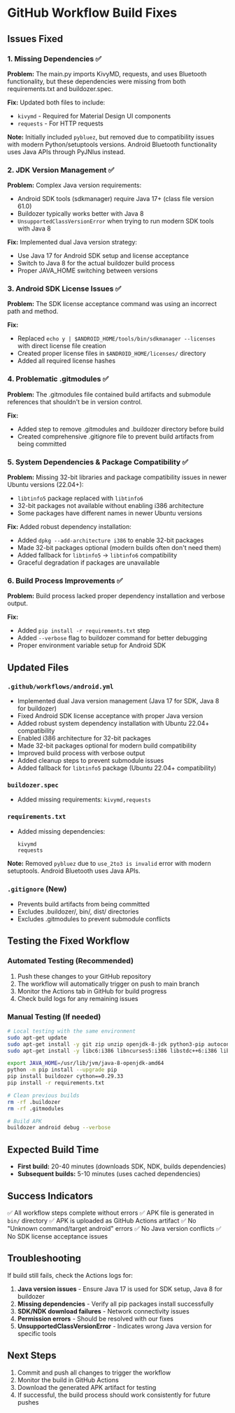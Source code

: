 # GitHub Workflow Build Fixes

## Issues Fixed

### 1. Missing Dependencies ✅
**Problem:** The main.py imports KivyMD, requests, and uses Bluetooth functionality, but these dependencies were missing from both requirements.txt and buildozer.spec.

**Fix:** Updated both files to include:
- `kivymd` - Required for Material Design UI components
- `requests` - For HTTP requests

**Note:** Initially included `pybluez`, but removed due to compatibility issues with modern Python/setuptools versions. Android Bluetooth functionality uses Java APIs through PyJNIus instead.

### 2. JDK Version Management ✅
**Problem:** Complex Java version requirements:
- Android SDK tools (sdkmanager) require Java 17+ (class file version 61.0)
- Buildozer typically works better with Java 8
- `UnsupportedClassVersionError` when trying to run modern SDK tools with Java 8

**Fix:** Implemented dual Java version strategy:
- Use Java 17 for Android SDK setup and license acceptance
- Switch to Java 8 for the actual buildozer build process
- Proper JAVA_HOME switching between versions

### 3. Android SDK License Issues ✅
**Problem:** The SDK license acceptance command was using an incorrect path and method.

**Fix:** 
- Replaced `echo y | $ANDROID_HOME/tools/bin/sdkmanager --licenses` with direct license file creation
- Created proper license files in `$ANDROID_HOME/licenses/` directory
- Added all required license hashes

### 4. Problematic .gitmodules ✅
**Problem:** The .gitmodules file contained build artifacts and submodule references that shouldn't be in version control.

**Fix:**
- Added step to remove .gitmodules and .buildozer directory before build
- Created comprehensive .gitignore file to prevent build artifacts from being committed

### 5. System Dependencies & Package Compatibility ✅
**Problem:** Missing 32-bit libraries and package compatibility issues in newer Ubuntu versions (22.04+):
- `libtinfo5` package replaced with `libtinfo6`
- 32-bit packages not available without enabling i386 architecture
- Some packages have different names in newer Ubuntu versions

**Fix:** Added robust dependency installation:
- Added `dpkg --add-architecture i386` to enable 32-bit packages
- Made 32-bit packages optional (modern builds often don't need them)
- Added fallback for `libtinfo5` → `libtinfo6` compatibility
- Graceful degradation if packages are unavailable

### 6. Build Process Improvements ✅
**Problem:** Build process lacked proper dependency installation and verbose output.

**Fix:**
- Added `pip install -r requirements.txt` step
- Added `--verbose` flag to buildozer command for better debugging
- Proper environment variable setup for Android SDK

## Updated Files

### `.github/workflows/android.yml`
- Implemented dual Java version management (Java 17 for SDK, Java 8 for buildozer)
- Fixed Android SDK license acceptance with proper Java version
- Added robust system dependency installation with Ubuntu 22.04+ compatibility
- Enabled i386 architecture for 32-bit packages
- Made 32-bit packages optional for modern build compatibility
- Improved build process with verbose output
- Added cleanup steps to prevent submodule issues
- Added fallback for `libtinfo5` package (Ubuntu 22.04+ compatibility)

### `buildozer.spec`
- Added missing requirements: `kivymd,requests`

### `requirements.txt`
- Added missing dependencies:
  ```
  kivymd
  requests
  ```

**Note:** Removed `pybluez` due to `use_2to3 is invalid` error with modern setuptools. Android Bluetooth uses Java APIs.

### `.gitignore` (New)
- Prevents build artifacts from being committed
- Excludes .buildozer/, bin/, dist/ directories
- Excludes .gitmodules to prevent submodule conflicts

## Testing the Fixed Workflow

### Automated Testing (Recommended)
1. Push these changes to your GitHub repository
2. The workflow will automatically trigger on push to main branch
3. Monitor the Actions tab in GitHub for build progress
4. Check build logs for any remaining issues

### Manual Testing (If needed)
```bash
# Local testing with the same environment
sudo apt-get update
sudo apt-get install -y git zip unzip openjdk-8-jdk python3-pip autoconf libtool pkg-config zlib1g-dev libncurses5-dev libncursesw5-dev libtinfo5 cmake libffi-dev libssl-dev
sudo apt-get install -y libc6:i386 libncurses5:i386 libstdc++6:i386 lib32z1 libbz2-1.0:i386

export JAVA_HOME=/usr/lib/jvm/java-8-openjdk-amd64
python -m pip install --upgrade pip
pip install buildozer cython==0.29.33
pip install -r requirements.txt

# Clean previous builds
rm -rf .buildozer
rm -rf .gitmodules

# Build APK
buildozer android debug --verbose
```

## Expected Build Time
- **First build:** 20-40 minutes (downloads SDK, NDK, builds dependencies)
- **Subsequent builds:** 5-10 minutes (uses cached dependencies)

## Success Indicators
✅ All workflow steps complete without errors
✅ APK file is generated in `bin/` directory
✅ APK is uploaded as GitHub Actions artifact
✅ No "Unknown command/target android" errors
✅ No Java version conflicts
✅ No SDK license acceptance issues

## Troubleshooting

If build still fails, check the Actions logs for:
1. **Java version issues** - Ensure Java 17 is used for SDK setup, Java 8 for buildozer
2. **Missing dependencies** - Verify all pip packages install successfully
3. **SDK/NDK download failures** - Network connectivity issues
4. **Permission errors** - Should be resolved with our fixes
5. **UnsupportedClassVersionError** - Indicates wrong Java version for specific tools

## Next Steps
1. Commit and push all changes to trigger the workflow
2. Monitor the build in GitHub Actions
3. Download the generated APK artifact for testing
4. If successful, the build process should work consistently for future pushes